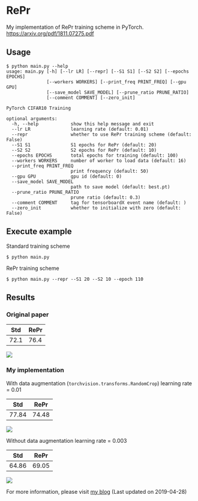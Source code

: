 # RePr
My implementation of RePr training scheme in PyTorch. https://arxiv.org/pdf/1811.07275.pdf

## Usage
```
$ python main.py --help
usage: main.py [-h] [--lr LR] [--repr] [--S1 S1] [--S2 S2] [--epochs EPOCHS]
               [--workers WORKERS] [--print_freq PRINT_FREQ] [--gpu GPU]
               [--save_model SAVE_MODEL] [--prune_ratio PRUNE_RATIO]
               [--comment COMMENT] [--zero_init]

PyTorch CIFAR10 Training

optional arguments:
  -h, --help            show this help message and exit
  --lr LR               learning rate (default: 0.01)
  --repr                whether to use RePr training scheme (default: False)
  --S1 S1               S1 epochs for RePr (default: 20)
  --S2 S2               S2 epochs for RePr (default: 10)
  --epochs EPOCHS       total epochs for training (default: 100)
  --workers WORKERS     number of worker to load data (default: 16)
  --print_freq PRINT_FREQ
                        print frequency (default: 50)
  --gpu GPU             gpu id (default: 0)
  --save_model SAVE_MODEL
                        path to save model (default: best.pt)
  --prune_ratio PRUNE_RATIO
                        prune ratio (default: 0.3)
  --comment COMMENT     tag for tensorboardX event name (default: )
  --zero_init           whether to initialize with zero (default: False)
```

## Execute example
Standard training scheme
```
$ python main.py
```

RePr training scheme
```
$ python main.py --repr --S1 20 --S2 10 --epoch 110
```

## Results

### Original paper

Std  | RePr
---- | ----
72.1 | 76.4

![](/img/paper-result.png)

### My implementation

With data augmentation (`torchvision.transforms.RandomCrop`)
learning rate = 0.01

Std  | RePr
---- | ----
77.84| 74.48

![](/img/lr0.01.png)


Without data augmentation
learning rate = 0.003

Std  | RePr
---- | ----
64.86| 69.05

![](/img/lr0.01.png)

For more information, please visit [my blog](https://siahuat0727.github.io/2019/03/17/repr/) (Last updated on 2019-04-28)
